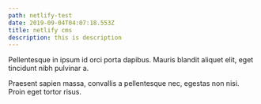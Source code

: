 ```yaml
---
path: netlify-test
date: 2019-09-04T04:07:18.553Z
title: netlify cms
description: this is description
---
```

Pellentesque in ipsum id orci porta dapibus. Mauris blandit aliquet elit, eget tincidunt nibh pulvinar a.



Praesent sapien massa, convallis a pellentesque nec, egestas non nisi. Proin eget tortor risus.
